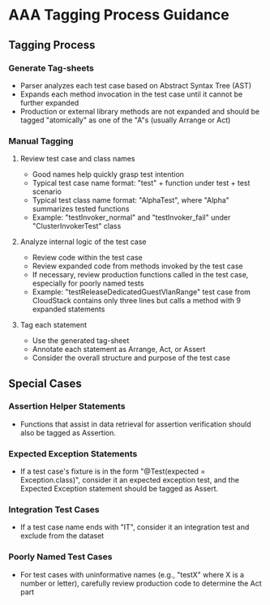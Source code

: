# AAA Tagging Process Guidance

##  Tagging Process

###  Generate Tag-sheets
- Parser analyzes each test case based on Abstract Syntax Tree (AST)
- Expands each method invocation in the test case until it cannot be further expanded
- Production or external library methods are not expanded and should be tagged "atomically" as one of the "A"s (usually Arrange or Act)

### Manual Tagging
1. Review test case and class names
   - Good names help quickly grasp test intention
   - Typical test case name format: "test" + function under test + test scenario
   - Typical test class name format: "AlphaTest", where "Alpha" summarizes tested functions
   - Example: "testInvoker_normal" and "testInvoker_fail" under "ClusterInvokerTest" class

2. Analyze internal logic of the test case
   - Review code within the test case
   - Review expanded code from methods invoked by the test case
   - If necessary, review production functions called in the test case, especially for poorly named tests
   - Example: "testReleaseDedicatedGuestVlanRange" test case from CloudStack contains only three lines but calls a method with 9 expanded statements

3. Tag each statement
   - Use the generated tag-sheet
   - Annotate each statement as Arrange, Act, or Assert
   - Consider the overall structure and purpose of the test case

## Special Cases

### Assertion Helper Statements
- Functions that assist in data retrieval for assertion verification should also be tagged as Assertion. 

### Expected Exception Statements
- If a test case's fixture is in the form "@Test(expected = Exception.class)", consider it an expected exception test, and the Expected Exception statement should be tagged as Assert.

### Integration Test Cases
- If a test case name ends with "IT", consider it an integration test and exclude from the dataset

### Poorly Named Test Cases
- For test cases with uninformative names (e.g., "testX" where X is a number or letter), carefully review production code to determine the Act part